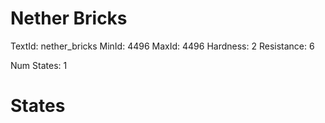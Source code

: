 # Nether Bricks
TextId: nether_bricks
MinId: 4496
MaxId: 4496
Hardness: 2
Resistance: 6

Num States: 1
# States
```

```